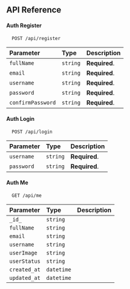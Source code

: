 ## API Reference

#### Auth Register

```http
  POST /api/register
```

| Parameter         | Type     | Description   |
| :---------------- | :------- | :------------ |
| `fullName`        | `string` | **Required**. |
| `email`           | `string` | **Required**. |
| `username`        | `string` | **Required**. |
| `password`        | `string` | **Required**. |
| `confirmPassword` | `string` | **Required**. |

#### Auth Login

```http
  POST /api/login
```

| Parameter  | Type     | Description   |
| :--------- | :------- | :------------ |
| `username` | `string` | **Required**. |
| `password` | `string` | **Required**. |

#### Auth Me

```http
  GET /api/me
```

| Parameter    | Type       | Description |
| :----------- | :--------- | :---------- |
| `_id_`       | `string`   |             |
| `fullName`   | `string`   |             |
| `email `     | `string`   |             |
| `username`   | `string`   |             |
| `userImage`  | `string`   |             |
| `userStatus` | `string`   |             |
| `created_at` | `datetime` |             |
| `updated_at` | `datetime` |             |
